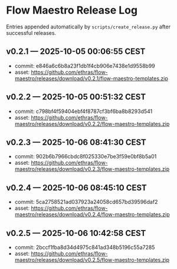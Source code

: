# Flow Maestro Release Log

Entries appended automatically by `scripts/create_release.py` after successful releases.

## v0.2.1 — 2025-10-05 00:06:55 CEST
- commit: e846a6c6b8a23f1db1f4cb906e7438e1d9558b99
- asset: https://github.com/ethras/flow-maestro/releases/download/v0.2.1/flow-maestro-templates.zip

## v0.2.2 — 2025-10-05 00:51:32 CEST
- commit: c798bf4f59404ebf4f8787cf3bf6ba8b8293d541
- asset: https://github.com/ethras/flow-maestro/releases/download/v0.2.2/flow-maestro-templates.zip

## v0.2.3 — 2025-10-06 08:41:30 CEST
- commit: 902b6b7966cbdc8f025330e7be3f59e0bf8b5a01
- asset: https://github.com/ethras/flow-maestro/releases/download/v0.2.3/flow-maestro-templates.zip

## v0.2.4 — 2025-10-06 08:45:10 CEST
- commit: 5ca2758521ad037923a24058cd657bd39596daf2
- asset: https://github.com/ethras/flow-maestro/releases/download/v0.2.4/flow-maestro-templates.zip

## v0.2.5 — 2025-10-06 10:42:58 CEST
- commit: 2bccf1fba8d34d4975c841ad348b5196c55a7285
- asset: https://github.com/ethras/flow-maestro/releases/download/v0.2.5/flow-maestro-templates.zip

